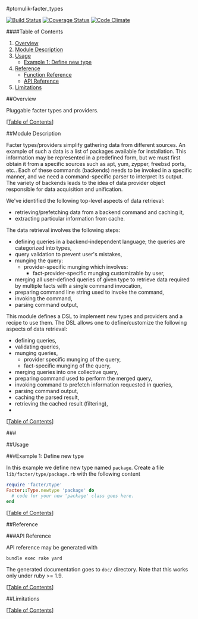 #ptomulik-facter\_types

[![Build Status](https://travis-ci.org/ptomulik/facter-types.png?branch=master)](https://travis-ci.org/ptomulik/facter-types)
[![Coverage Status](https://coveralls.io/repox/ptomulik/facter-types/badge.png)](https://coveralls.io/r/ptomulik/facter-types)
[![Code Climate](https://codeclimate.com/github/ptomulik/facter-types.png)](https://codeclimate.com/github/ptomulik/facter-types)

####<a id="table-of-contents"></a>Table of Contents

1. [Overview](#overview)
2. [Module Description](#module-description)
3. [Usage](#usage)
   * [Example 1: Define new type](#example-1-define-new-type)
4. [Reference](#reference)
   * [Function Reference](#function-reference)
   * [API Reference](#api-reference)
5. [Limitations](#limitations)

##<a id="overview"></a>Overview

Pluggable facter types and providers. 

[[Table of Contents](#table-of-contents)]

##<a id="module-description"></a>Module Description

Facter types/providers simplify gathering data from different sources. An
example of such a data is a list of packages available for installation. This
information may be represented in a predefined form, but we must first obtain
it from a specific sources such as apt, yum, zypper, freebsd ports, etc.. Each
of these commands (backends) needs to be invoked in a specific manner, and we
need a command-specific parser to interpret its output. The variety of backends
leads to the idea of data provider object responsible for data acquisition and
unification.

We've identified the following top-level aspects of data retrieval:

- retrieving/prefetching data from a backend command and caching it,
- extracting particular information from cache.

The data retrieval involves the following steps:

- defining queries in a backend-independent language; the queries are
  categorized into types,
- query validation to prevent user's mistakes,
- munging the query:
  - provider-specific munging which involves:
    - fact-provider-specific munging customizable by user,
- merging all user-defined queries of given type to retrieve data required by
  multiple facts with a single command invocation,
- preparing command line string used to invoke the command,
- invoking the command,
- parsing command output,

This module defines a DSL to implement new types and providers and a recipe to
use them. The DSL allows one to define/customize the following aspects of data
retrieval:

- defining queries,
- validating queries,
- munging queries,
  - provider specific munging of the query,
  - fact-specific munging of the query,
- merging queries into one collective query,
- preparing command used to perform the merged query,
- invoking command to prefetch information requested in queries,
- parsing command output,
- caching the parsed result,
- retrieving the cached result (filtering),
- 

[[Table of Contents](#table-of-contents)]

###<a id="validating-query">

##<a id="usage"></a>Usage

###<a id="example-1-define-new-type"></a>Example 1: Define new type

In this example we define new type named ``package``. Create a file
``lib/facter/type/package.rb`` with the following content

```ruby
require 'facter/type'
Facter::Type.newtype 'package' do
  # code for your new 'package' class goes here.
end
```

[[Table of Contents](#table-of-contents)]

##<a id="reference"></a>Reference

###<a id="api-reference"></a>API Reference

API reference may be generated with

```console
bundle exec rake yard
```

The generated documentation goes to `doc/` directory. Note that this works only
under ruby >= 1.9.

[[Table of Contents](#table-of-contents)]

##Limitations

[[Table of Contents](#table-of-contents)]
